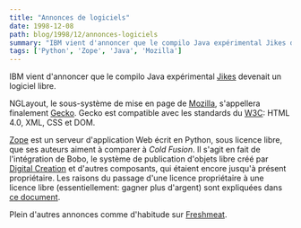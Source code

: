 ```yaml
---
title: "Annonces de logiciels"
date: 1998-12-08
path: blog/1998/12/annonces-logiciels
summary: "IBM vient d'annoncer que le compilo Java expérimental Jikes devenait un logiciel libre."
tags: ['Python', 'Zope', 'Java', 'Mozilla']
---
```


<P>
IBM vient d'annoncer que le compilo Java expérimental
<A HREF="http://www.ibm.com/research/jikes">Jikes</A> devenait
un logiciel libre.
</P>

<P>
NGLayout, le sous-système de mise en page de <A HREF="http://www.mozilla.org/">Mozilla</A>, s'appellera finalement <A HREF="http://developer.netscape.com/software/communicator/ngl/index.html">Gecko</A>.  Gecko est compatible avec les standards du <A HREF="http://www.w3c.org/">W3C</A>: HTML 4.0, XML, CSS et DOM.
</P>

<P>
<A HREF="http://www.zope.org">Zope</A> est un serveur d'application
Web écrit en Python, sous licence libre, que ses auteurs aiment à
comparer à <EM>Cold Fusion</EM>.  Il s'agit en fait de l'intégration
de Bobo, le système de publication d'objets libre créé par <A HREF="http://www.digicool.com/">Digital Creation</A> et d'autres
composants, qui étaient encore jusqu'à présent propriétaire.
Les raisons du passage d'une licence propriétaire à une licence libre
(essentiellement: gagner plus d'argent) sont expliquées dans <A HREF="http://www.zope.org/Information/BusinessDecision">ce document</A>.
</P>

<P>
Plein d'autres annonces comme d'habitude sur <A HREF="http://freshmeat.net">Freshmeat</A>.
</P>


